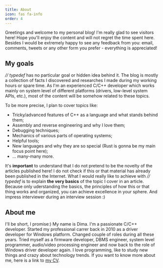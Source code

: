```yaml
---
title: About
icon: fas fa-info
order: 4
---
```


Greetings and welcome to my personal blog! I'm really glad to see visitors here! Hope you'll enjoy the content and will not regret the time spent here. Besides I would be extremely happy to see any feedback from you: email, comments, tweets or any other form you prefer - everything is appreciated!

## My goals

*// typedef* has no particular goal or hidden idea behind it. The blog is mostly a collection of facts I discovered and researches I made during my working hours or spare time. As I'm an experienced C/C++ developer which works mainly on system level of different platforms (drivers, low-level system APIs, etc.), most of the content will be somehow related to these topics.

To be more precise, I plan to cover topics like:
* Tricky/advanced features of C++ as a language and what stands behind them;
* Assembly and reverse engineering and why I love them;
* Debugging techniques;
* Mechanics of various parts of operating systems;
* Helpful tools;
* New languages and why they are so special (Rust is gonna be my main focus point here);
* ... many-many more.

It's **important** to understand that I do not pretend to be the novelty of the articles published here! I do not check if this or that material has already been published in the Internet. What I would really like to achieve with *// typedef* is to explain **the very basics** of the topic I cover in an article. Because only uderstanding the basics, the principles of how this or that thing works and organized, you can achieve excellence in your sphere. And impress interviewer during an interview session :)

## About me

I'll be short, I promise:) My name is Dima. I'm a passionate C/C++ developer. Started my professional carrer back in 2010 as a driver developer for Windows platform. Changed couple of roles during all these years. Tried myself as a firmware developer, DBMS engineer, system level programmer, audio/video processing engineer and now back to the role of Windows driver developer again. I love programming, like to study new things and crazy about technology trends. If you want to know more about me, here is a link to [my CV](https://ik.imagekit.io/cws3apng5kmw/common/Dima_Kostenich_2021.pdf).

